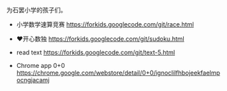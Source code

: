 为石罢小学的孩子们。

  * 小学数学速算竞赛 https://forkids.googlecode.com/git/race.html

  * ♥开心数独 https://forkids.googlecode.com/git/sudoku.html

  * read text https://forkids.googlecode.com/git/text-5.html

  * Chrome app 0+0 https://chrome.google.com/webstore/detail/0+0/ignoclilfhbojeekfaelmpocngjacamj